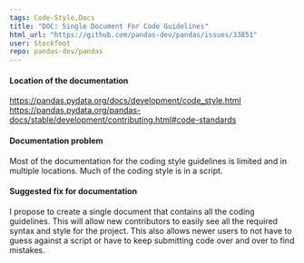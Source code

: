 ```yaml
---
tags: Code-Style,Docs
title: "DOC: Single Document For Code Guidelines"
html_url: "https://github.com/pandas-dev/pandas/issues/33851"
user: Stockfoot
repo: pandas-dev/pandas
---
```


#### Location of the documentation

https://pandas.pydata.org/docs/development/code_style.html
https://pandas.pydata.org/pandas-docs/stable/development/contributing.html#code-standards

#### Documentation problem

Most of the documentation for the coding style guidelines is limited and in multiple locations. Much of the coding style is in a script.

#### Suggested fix for documentation

I propose to create a single document that contains all the coding guidelines.
This will allow new contributors to easily see all the required syntax and style for the project.
This also allows newer users to not have to guess against a script or have to keep submitting code over and over to find mistakes.
